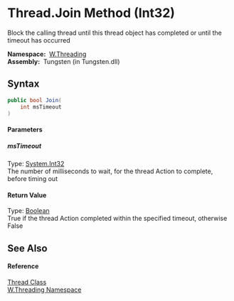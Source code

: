 Thread.Join Method (Int32)
==========================
   Block the calling thread until this thread object has completed or until the timeout has occurred

  **Namespace:**  [W.Threading][1]  
  **Assembly:**  Tungsten (in Tungsten.dll)

Syntax
------

```csharp
public bool Join(
	int msTimeout
)
```

#### Parameters

##### *msTimeout*
Type: [System.Int32][2]  
The number of milliseconds to wait, for the thread Action to complete, before timing out

#### Return Value
Type: [Boolean][3]  
True if the thread Action completed within the specified timeout, otherwise False

See Also
--------

#### Reference
[Thread Class][4]  
[W.Threading Namespace][1]  

[1]: ../README.md
[2]: http://msdn.microsoft.com/en-us/library/td2s409d
[3]: http://msdn.microsoft.com/en-us/library/a28wyd50
[4]: README.md
